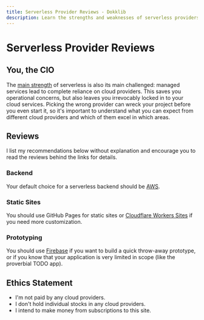 ```yaml
---
title: Serverless Provider Reviews - Dokklib
description: Learn the strengths and weaknesses of serverless providers.
---
```

# Serverless Provider Reviews

## You, the CIO

The [main strength](/serverles-stack/) of serverless is also its main challenged: managed services lead to complete reliance on cloud providers. This saves you operational concerns, but also leaves you irrevocably locked in to your cloud services. Picking the wrong provider can wreck your project before you even start it, so it's important to understand what you can expect from different cloud providers and which of them excel in which areas. 

## Reviews

I list my recommendations below without explanation and encourage you to read the reviews behind the links for details.

### Backend

Your default choice for a serverless backend should be [AWS](aws.md).

### Static Sites

You should use GitHub Pages for static sites or [Cloudflare Workers Sites](cloudflare.md) if you need more customization.

### Prototyping

You should use [Firebase](./gcp#firebase) if you want to build a quick throw-away prototype, or if you know that your application is very limited in scope (like the proverbial TODO app).

## Ethics Statement

- I'm not paid by any cloud providers.
- I don't hold individual stocks in any cloud providers.
- I intend to make money from subscriptions to this site.
